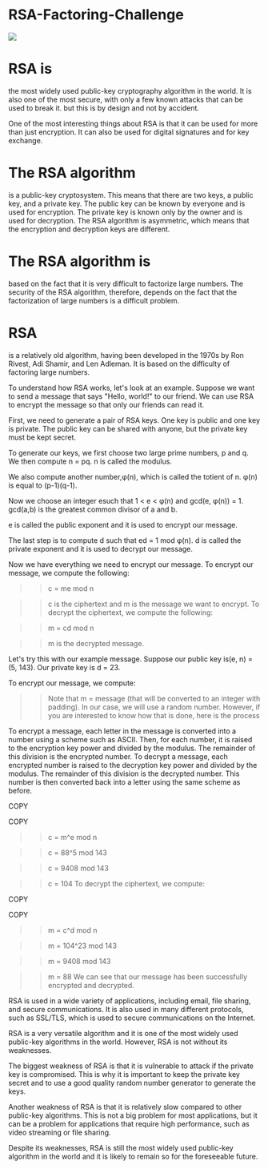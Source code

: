 # RSA-Factoring-Challenge
![](https://cdn.hashnode.com/res/hashnode/image/unsplash/FnA5pAzqhMM/upload/v1664867430622/yP5GJxzOL.jpeg?w=1600&h=840&fit=crop&crop=entropy&auto=compress,format&format=webp)
# RSA is
the most widely used public-key cryptography algorithm in the world. It is also one of the most secure, with only a few known attacks that can be used to break it. but this is by design and not by accident.

One of the most interesting things about RSA is that it can be used for more than just encryption. It can also be used for digital signatures and for key exchange.

# The RSA algorithm 
is a public-key cryptosystem. This means that there are two keys, a public key, and a private key. The public key can be known by everyone and is used for encryption. The private key is known only by the owner and is used for decryption. The RSA algorithm is asymmetric, which means that the encryption and decryption keys are different.

# The RSA algorithm is
based on the fact that it is very difficult to factorize large numbers. The security of the RSA algorithm, therefore, depends on the fact that the factorization of large numbers is a difficult problem.

# RSA 
is a relatively old algorithm, having been developed in the 1970s by Ron Rivest, Adi Shamir, and Len Adleman. It is based on the difficulty of factoring large numbers.

To understand how RSA works, let's look at an example. Suppose we want to send a message that says "Hello, world!" to our friend. We can use RSA to encrypt the message so that only our friends can read it.

First, we need to generate a pair of RSA keys. One key is public and one key is private. The public key can be shared with anyone, but the private key must be kept secret.

To generate our keys, we first choose two large prime numbers, p and q. We then compute n = pq. n is called the modulus.

We also compute another number,φ(n), which is called the totient of n. φ(n) is equal to (p-1)(q-1).

Now we choose an integer esuch that 1 < e < φ(n) and gcd(e, φ(n)) = 1. gcd(a,b) is the greatest common divisor of a and b.

e is called the public exponent and it is used to encrypt our message.

The last step is to compute d such that ed = 1 mod φ(n). d is called the private exponent and it is used to decrypt our message.

Now we have everything we need to encrypt our message. To encrypt our message, we compute the following:

>> c = me mod n

>> c is the ciphertext and m is the message we want to encrypt. To decrypt the ciphertext, we compute the following:

>>m = cd mod n

>>m is the decrypted message.

Let's try this with our example message. Suppose our public key is(e, n) = (5, 143). Our private key is d = 23.

To encrypt our message, we compute:

>> Note that m = message (that will be converted to an integer with padding). In our case, we will use a random number. However, if you are interested to know how that is done, here is the process

To encrypt a message, each letter in the message is converted into a number using a scheme such as ASCII. Then, for each number, it is raised to the encryption key power and divided by the modulus. The remainder of this division is the encrypted number. To decrypt a message, each encrypted number is raised to the decryption key power and divided by the modulus. The remainder of this division is the decrypted number. This number is then converted back into a letter using the same scheme as before.


COPY

COPY
>> c = m^e mod n

>> c = 88^5 mod 143

>> c = 9408 mod 143

>> c = 104
To decrypt the ciphertext, we compute:


COPY

COPY
>> m = c^d mod n

>> m = 104^23 mod 143

>> m = 9408 mod 143

>> m = 88
We can see that our message has been successfully encrypted and decrypted.

RSA is used in a wide variety of applications, including email, file sharing, and secure communications. It is also used in many different protocols, such as SSL/TLS, which is used to secure communications on the Internet.

RSA is a very versatile algorithm and it is one of the most widely used public-key algorithms in the world. However, RSA is not without its weaknesses.

The biggest weakness of RSA is that it is vulnerable to attack if the private key is compromised. This is why it is important to keep the private key secret and to use a good quality random number generator to generate the keys.

Another weakness of RSA is that it is relatively slow compared to other public-key algorithms. This is not a big problem for most applications, but it can be a problem for applications that require high performance, such as video streaming or file sharing.

Despite its weaknesses, RSA is still the most widely used public-key algorithm in the world and it is likely to remain so for the foreseeable future.



